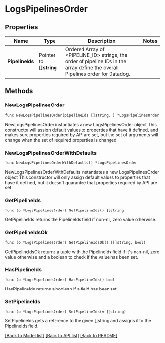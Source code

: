 # LogsPipelinesOrder

## Properties

Name | Type | Description | Notes
------------ | ------------- | ------------- | -------------
**PipelineIds** | Pointer to **[]string** | Ordered Array of &lt;PIPELINE_ID&gt; strings, the order of pipeline IDs in the array define the overall Pipelines order for Datadog. | 

## Methods

### NewLogsPipelinesOrder

`func NewLogsPipelinesOrder(pipelineIds []string, ) *LogsPipelinesOrder`

NewLogsPipelinesOrder instantiates a new LogsPipelinesOrder object
This constructor will assign default values to properties that have it defined,
and makes sure properties required by API are set, but the set of arguments
will change when the set of required properties is changed

### NewLogsPipelinesOrderWithDefaults

`func NewLogsPipelinesOrderWithDefaults() *LogsPipelinesOrder`

NewLogsPipelinesOrderWithDefaults instantiates a new LogsPipelinesOrder object
This constructor will only assign default values to properties that have it defined,
but it doesn't guarantee that properties required by API are set

### GetPipelineIds

`func (o *LogsPipelinesOrder) GetPipelineIds() []string`

GetPipelineIds returns the PipelineIds field if non-nil, zero value otherwise.

### GetPipelineIdsOk

`func (o *LogsPipelinesOrder) GetPipelineIdsOk() ([]string, bool)`

GetPipelineIdsOk returns a tuple with the PipelineIds field if it's non-nil, zero value otherwise
and a boolean to check if the value has been set.

### HasPipelineIds

`func (o *LogsPipelinesOrder) HasPipelineIds() bool`

HasPipelineIds returns a boolean if a field has been set.

### SetPipelineIds

`func (o *LogsPipelinesOrder) SetPipelineIds(v []string)`

SetPipelineIds gets a reference to the given []string and assigns it to the PipelineIds field.


[[Back to Model list]](../README.md#documentation-for-models) [[Back to API list]](../README.md#documentation-for-api-endpoints) [[Back to README]](../README.md)


